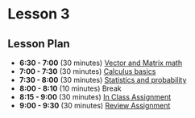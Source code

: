# Lesson 3

## Lesson Plan

- **6:30 - 7:00** (30 minutes) [Vector and Matrix math][1]
- **7:00 - 7:30** (30 minutes) [Calculus basics][2]
- **7:30 - 8:00** (30 minutes) [Statistics and probability][3]
- **8:00 - 8:10** (10 minutes) Break
- **8:15 - 9:00** (30 minutes) [In Class Assignment][4]
- **9:00 - 9:30** (30 minutes) [Review Assignment][5]

[1]: notebooks/vector-matrix
[2]: notebooks/calculus
[3]: notebooks/stats-prob
[4]: notebooks/math-assignment
[5]: notebooks/math-solution
